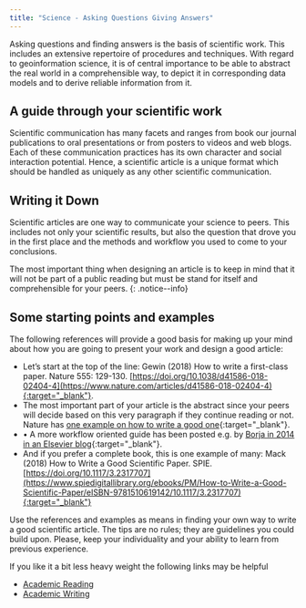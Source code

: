 ```yaml
---
title: "Science - Asking Questions Giving Answers"
---
```

Asking questions and finding answers is the basis of scientific work. This includes an extensive repertoire of procedures and techniques.  With regard to geoinformation science, it is of central importance to be able to abstract the real world in a comprehensible way, to depict it in corresponding data models and to derive reliable information from it.


<!--more-->

## A guide through your scientific work
Scientific communication has many facets and ranges from book our journal publications to oral presentations or from posters to videos and web blogs. Each of these communication practices has its own character and social interaction potential. Hence, a scientific article is a unique format which should be handled as uniquely as any other scientific communication.


## Writing it Down

Scientific articles are one way to communicate your science to peers. This includes not only your scientific results, but also the question that drove you in the first place and the methods and workflow you used to come to your conclusions.

The most important thing when designing an article is to keep in mind that it will not be part of a public reading but must be stand for itself and comprehensible for your peers.
{: .notice--info} 

## Some starting points and examples
The following references will provide a good basis for making up your mind about how you are going to present your work and design a good article:
* Let’s start at the top of the line: Gewin (2018) How to write a first-class paper. Nature 555: 129-130. [https://doi.org/10.1038/d41586-018-02404-4](https://www.nature.com/articles/d41586-018-02404-4){:target="_blank"}.
* The most important part of your article is the abstract since your peers will decide based on this very paragraph if they continue reading or not. Nature has [one example on how to write a good one](https://www.nature.com/documents/nature-summary-paragraph.pdf){:target="_blank"}.
* •	A more workflow oriented guide has been posted e.g. by [Borja in 2014 in an Elsevier blog](https://www.elsevier.com/connect/11-steps-to-structuring-a-science-paper-editors-will-take-seriously){:target="_blank"}.
* And if you prefer a complete book, this is one example of many: Mack (2018) How to Write a Good Scientific Paper. SPIE. [https://doi.org/10.1117/3.2317707](https://www.spiedigitallibrary.org/ebooks/PM/How-to-Write-a-Good-Scientific-Paper/eISBN-9781510619142/10.1117/3.2317707){:target="_blank"}

Use the references and examples as means in finding your own way to write a good scientific article. The tips are no rules; they are guidelines you could build upon. Please, keep your individuality and your ability to learn from previous experience.

If you like it a bit less heavy weight the following links may be helpful

* [Academic Reading](https://writingcenter.gmu.edu/guides/strategies-for-reading-academic-articles)
* [Academic Writing](https://libraries.indiana.edu/sites/default/files/Develop_a_Research_Question.pdf)